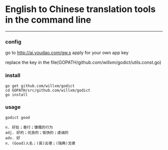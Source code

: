# English to Chinese translation tools in the command line
---

### config
go to http://ai.youdao.com/gw.s
apply for your own app key

replace the key in the file(GOPATH/github.com/willxm/godict/utils.const.go)

### install
```
go get github.com/willxm/godict
cd GOPATH/src/github.com/willxm/godict
go install
```
### usage

```
godict good

n. 好处；善行；慷慨的行为
adj. 好的；优良的；愉快的；虔诚的
adv. 好
n. (Good)人名；(英)古德；(瑞典)戈德
```